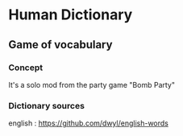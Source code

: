 # Human Dictionary

## Game of vocabulary

### Concept

It's a solo mod from the party game "Bomb Party"

### Dictionary sources

english : <https://github.com/dwyl/english-words>